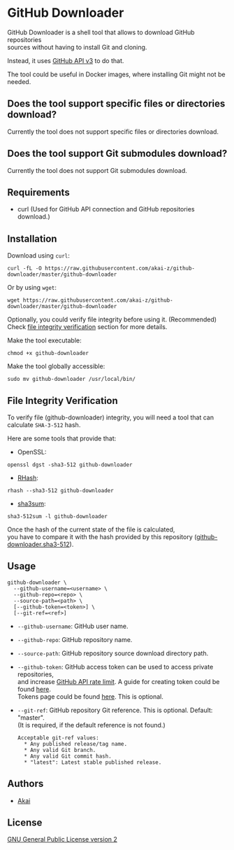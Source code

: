 # GitHub Downloader

GitHub Downloader is a shell tool that allows to download GitHub repositories  
sources without having to install Git and cloning.

Instead, it uses [GitHub API v3](https://developer.github.com/v3/) to do that.

The tool could be useful in Docker images, where installing Git might not be needed.

## Does the tool support specific files or directories download?

Currently the tool does not support specific files or directories download.

## Does the tool support Git submodules download?

Currently the tool does not support Git submodules download.

## Requirements

* curl (Used for GitHub API connection and GitHub repositories download.)

## Installation

Download using `curl`:
```
curl -fL -O https://raw.githubusercontent.com/akai-z/github-downloader/master/github-downloader
```

Or by using `wget`:
```
wget https://raw.githubusercontent.com/akai-z/github-downloader/master/github-downloader
```

Optionally, you could verify file integrity before using it. (Recommended)  
Check [file integrity verification](#file-integrity-verification) section for more details.

Make the tool executable:
```
chmod +x github-downloader
```

Make the tool globally accessible:
```
sudo mv github-downloader /usr/local/bin/
```

## File Integrity Verification

To verify file (github-downloader) integrity, you will need a tool that can calculate `SHA-3-512` hash.

Here are some tools that provide that:  
* OpenSSL:
```
openssl dgst -sha3-512 github-downloader
```

* [RHash](https://github.com/rhash/RHash):
```
rhash --sha3-512 github-downloader
```

* [sha3sum](https://github.com/maandree/sha3sum):
```
sha3-512sum -l github-downloader
```

Once the hash of the current state of the file is calculated,  
you have to compare it with the hash provided by this repository ([github-downloader.sha3-512](https://raw.githubusercontent.com/akai-z/github-downloader/master/github-downloader.sha3-512)).

## Usage

```
github-downloader \
  --github-username=<username> \
  --github-repo=<repo> \
  --source-path=<path> \
  [--github-token=<token>] \
  [--git-ref=<ref>]
```

* `--github-username`: GitHub user name.

* `--github-repo`: GitHub repository name.

* `--source-path`: GitHub repository source download directory path.

* `--github-token`: GitHub access token can be used to access private repositories,  
and increase [GitHub API rate limit](https://developer.github.com/v3/#rate-limiting). A guide for creating token could be found [here](https://help.github.com/en/articles/creating-a-personal-access-token-for-the-command-line).  
Tokens page could be found [here](https://github.com/settings/tokens). This is optional.

* `--git-ref`: GitHub repository Git reference. This is optional. Default: "master".  
(It is required, if the default reference is not found.)

      Acceptable git-ref values:
        * Any published release/tag name.
        * Any valid Git branch.
        * Any valid Git commit hash.
        * "latest": Latest stable published release.

## Authors

* [Akai](https://github.com/akai-z)

## License

[GNU General Public License version 2](LICENSE)
